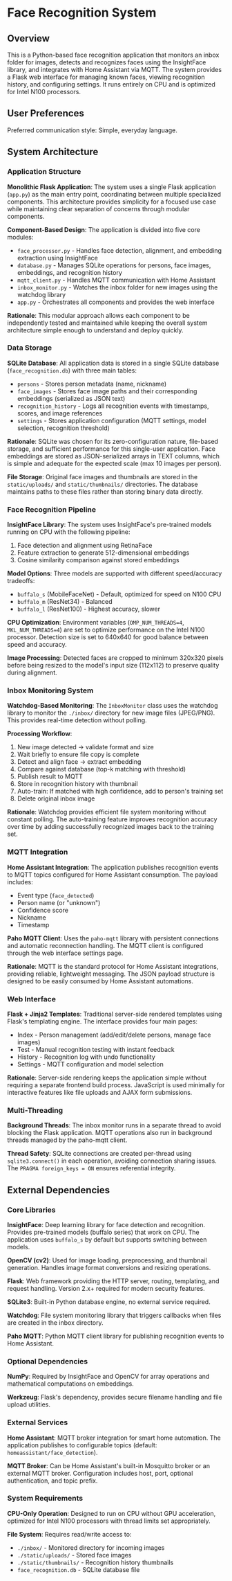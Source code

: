 # Face Recognition System

## Overview

This is a Python-based face recognition application that monitors an inbox folder for images, detects and recognizes faces using the InsightFace library, and integrates with Home Assistant via MQTT. The system provides a Flask web interface for managing known faces, viewing recognition history, and configuring settings. It runs entirely on CPU and is optimized for Intel N100 processors.

## User Preferences

Preferred communication style: Simple, everyday language.

## System Architecture

### Application Structure

**Monolithic Flask Application**: The system uses a single Flask application (`app.py`) as the main entry point, coordinating between multiple specialized components. This architecture provides simplicity for a focused use case while maintaining clear separation of concerns through modular components.

**Component-Based Design**: The application is divided into five core modules:
- `face_processor.py` - Handles face detection, alignment, and embedding extraction using InsightFace
- `database.py` - Manages SQLite operations for persons, face images, embeddings, and recognition history
- `mqtt_client.py` - Handles MQTT communication with Home Assistant
- `inbox_monitor.py` - Watches the inbox folder for new images using the watchdog library
- `app.py` - Orchestrates all components and provides the web interface

**Rationale**: This modular approach allows each component to be independently tested and maintained while keeping the overall system architecture simple enough to understand and deploy quickly.

### Data Storage

**SQLite Database**: All application data is stored in a single SQLite database (`face_recognition.db`) with three main tables:
- `persons` - Stores person metadata (name, nickname)
- `face_images` - Stores face image paths and their corresponding embeddings (serialized as JSON text)
- `recognition_history` - Logs all recognition events with timestamps, scores, and image references
- `settings` - Stores application configuration (MQTT settings, model selection, recognition threshold)

**Rationale**: SQLite was chosen for its zero-configuration nature, file-based storage, and sufficient performance for this single-user application. Face embeddings are stored as JSON-serialized arrays in TEXT columns, which is simple and adequate for the expected scale (max 10 images per person).

**File Storage**: Original face images and thumbnails are stored in the `static/uploads/` and `static/thumbnails/` directories. The database maintains paths to these files rather than storing binary data directly.

### Face Recognition Pipeline

**InsightFace Library**: The system uses InsightFace's pre-trained models running on CPU with the following pipeline:
1. Face detection and alignment using RetinaFace
2. Feature extraction to generate 512-dimensional embeddings
3. Cosine similarity comparison against stored embeddings

**Model Options**: Three models are supported with different speed/accuracy tradeoffs:
- `buffalo_s` (MobileFaceNet) - Default, optimized for speed on N100 CPU
- `buffalo_m` (ResNet34) - Balanced
- `buffalo_l` (ResNet100) - Highest accuracy, slower

**CPU Optimization**: Environment variables (`OMP_NUM_THREADS=4`, `MKL_NUM_THREADS=4`) are set to optimize performance on the Intel N100 processor. Detection size is set to 640x640 for good balance between speed and accuracy.

**Image Processing**: Detected faces are cropped to minimum 320x320 pixels before being resized to the model's input size (112x112) to preserve quality during alignment.

### Inbox Monitoring System

**Watchdog-Based Monitoring**: The `InboxMonitor` class uses the watchdog library to monitor the `./inbox/` directory for new image files (JPEG/PNG). This provides real-time detection without polling.

**Processing Workflow**:
1. New image detected → validate format and size
2. Wait briefly to ensure file copy is complete
3. Detect and align face → extract embedding
4. Compare against database (top-k matching with threshold)
5. Publish result to MQTT
6. Store in recognition history with thumbnail
7. Auto-train: If matched with high confidence, add to person's training set
8. Delete original inbox image

**Rationale**: Watchdog provides efficient file system monitoring without constant polling. The auto-training feature improves recognition accuracy over time by adding successfully recognized images back to the training set.

### MQTT Integration

**Home Assistant Integration**: The application publishes recognition events to MQTT topics configured for Home Assistant consumption. The payload includes:
- Event type (`face_detected`)
- Person name (or "unknown")
- Confidence score
- Nickname
- Timestamp

**Paho MQTT Client**: Uses the `paho-mqtt` library with persistent connections and automatic reconnection handling. The MQTT client is configured through the web interface settings page.

**Rationale**: MQTT is the standard protocol for Home Assistant integrations, providing reliable, lightweight messaging. The JSON payload structure is designed to be easily consumed by Home Assistant automations.

### Web Interface

**Flask + Jinja2 Templates**: Traditional server-side rendered templates using Flask's templating engine. The interface provides four main pages:
- Index - Person management (add/edit/delete persons, manage face images)
- Test - Manual recognition testing with instant feedback
- History - Recognition log with undo functionality
- Settings - MQTT configuration and model selection

**Rationale**: Server-side rendering keeps the application simple without requiring a separate frontend build process. JavaScript is used minimally for interactive features like file uploads and AJAX form submissions.

### Multi-Threading

**Background Threads**: The inbox monitor runs in a separate thread to avoid blocking the Flask application. MQTT operations also run in background threads managed by the paho-mqtt client.

**Thread Safety**: SQLite connections are created per-thread using `sqlite3.connect()` in each operation, avoiding connection sharing issues. The `PRAGMA foreign_keys = ON` ensures referential integrity.

## External Dependencies

### Core Libraries

**InsightFace**: Deep learning library for face detection and recognition. Provides pre-trained models (buffalo series) that work on CPU. The application uses `buffalo_s` by default but supports switching between models.

**OpenCV (cv2)**: Used for image loading, preprocessing, and thumbnail generation. Handles image format conversions and resizing operations.

**Flask**: Web framework providing the HTTP server, routing, templating, and request handling. Version 2.x+ required for modern security features.

**SQLite3**: Built-in Python database engine, no external service required.

**Watchdog**: File system monitoring library that triggers callbacks when files are created in the inbox directory.

**Paho MQTT**: Python MQTT client library for publishing recognition events to Home Assistant.

### Optional Dependencies

**NumPy**: Required by InsightFace and OpenCV for array operations and mathematical computations on embeddings.

**Werkzeug**: Flask's dependency, provides secure filename handling and file upload utilities.

### External Services

**Home Assistant**: MQTT broker integration for smart home automation. The application publishes to configurable topics (default: `homeassistant/face_detection`).

**MQTT Broker**: Can be Home Assistant's built-in Mosquitto broker or an external MQTT broker. Configuration includes host, port, optional authentication, and topic prefix.

### System Requirements

**CPU-Only Operation**: Designed to run on CPU without GPU acceleration, optimized for Intel N100 processors with thread limits set appropriately.

**File System**: Requires read/write access to:
- `./inbox/` - Monitored directory for incoming images
- `./static/uploads/` - Stored face images
- `./static/thumbnails/` - Recognition history thumbnails
- `face_recognition.db` - SQLite database file